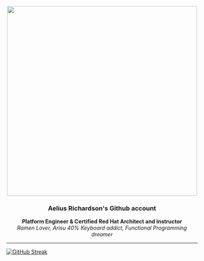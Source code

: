 <p align="center">
  <img src="https://media.giphy.com/media/ckr4W2ppxPBeIF8dx4/giphy.gif" width="500px"/>
  <h3 align="center">Aelius Richardson's Github account</h3>
</p>

<p align="center">
  <b> Platform Engineer & Certified Red Hat Architect and Instructor</b>
  <br/>
  <i {font-size: 8px}>Ramen Lover, Arisu 40% Keyboard addict, Functional Programming dreamer</i>
</p>


---

[![GitHub Streak](https://streak-stats.demolab.com/?user=aeliusrs&theme=dark)](https://git.io/streak-stats)

